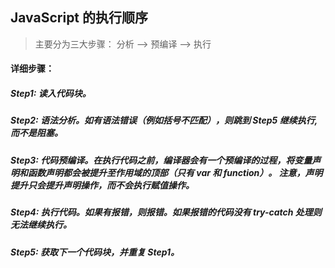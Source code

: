 ## JavaScript 的执行顺序
> 主要分为三大步骤： 分析 ——> 预编译 ——> 执行

#### 详细步骤：
##### Step1: 读入代码块。
##### Step2: 语法分析。如有语法错误（例如括号不匹配），则跳到 Step5 继续执行, 而不是阻塞。
##### Step3: 代码预编译。在执行代码之前，编译器会有一个预编译的过程，将变量声明和函数声明都会被提升至作用域的顶部（只有 var 和 function）。 注意，声明提升只会提升声明操作，而不会执行赋值操作。
##### Step4: 执行代码。如果有报错，则报错。如果报错的代码没有 try-catch 处理则无法继续执行。
##### Step5: 获取下一个代码块，并重复 Step1。
